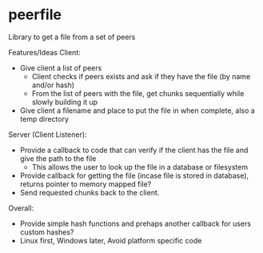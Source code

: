 peerfile
========

Library to get a file from a set of peers

Features/Ideas
Client:
  - Give client a list of peers
    - Client checks if peers exists and ask if they have the file (by name and/or hash)
    - From the list of peers with the file, get chunks sequentially while slowly building it up
  - Give client a filename and place to put the file in when complete, also a temp directory

Server (Client Listener):
  - Provide a callback to code that can verify if the client has the file and give the path to the file
    - This allows the user to look up the file in a database or filesystem
  - Provide callback for getting the file (incase file is stored in database), returns pointer to memory mapped file?
  - Send requested chunks back to the client.

Overall:
  - Provide simple hash functions and prehaps another callback for users custom hashes?
  - Linux first, Windows later, Avoid platform specific code
